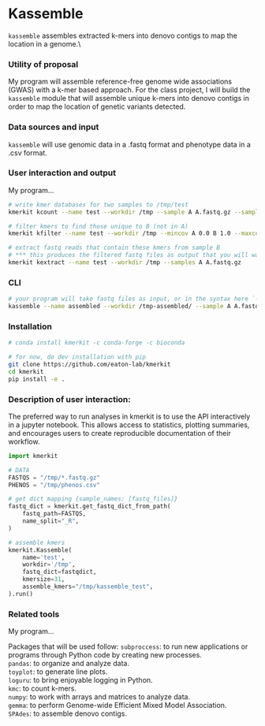 # Kassemble 

`kassemble` assembles extracted k-mers into denovo contigs to map the location in a genome.\ 

### Utility of proposal
My program will assemble reference-free genome wide associations (GWAS) with a k-mer based approach. For the class project, I will build the `kassemble` module that will assemble unique k-mers into denovo contigs in order to map the location of genetic variants detected. 

### Data sources and input
`kassemble` will use genomic data in a .fastq format and phenotype data in a .csv format. 


### User interaction and output 
My program...

```bash
# write kmer databases for two samples to /tmp/test
kmerkit kcount --name test --workdir /tmp --sample A A.fastq.gz --sample B B.fastq.gz

# filter kmers to find those unique to B (not in A)
kmerkit kfilter --name test --workdir /tmp --mincov A 0.0 B 1.0 --maxcov A 0.0 B 1.0

# extract fastq reads that contain these kmers from sample B
# *** this produces the filtered fastq files as output that you will want to use as input to your program 
kmerkit kextract --name test --workdir /tmp --samples A A.fastq.gz 
```
### CLI
```bash
# your program will take fastq files as input, or in the syntax here `--sample name fastqfile`
kassemble --name assembled --workdir /tmp-assembled/ --sample A A.fastq.gz
```

### Installation 
```bash
# conda install kmerkit -c conda-forge -c bioconda

# for now, do dev installation with pip
git clone https://github.com/eaton-lab/kmerkit
cd kmerkit
pip install -e .
``` 

### Description of user interaction:
The preferred way to run analyses in kmerkit is to use the API interactively in a jupyter notebook. This allows access to statistics, plotting summaries, and encourages users to create reproducible documentation of their workflow.

```python
import kmerkit  

# DATA
FASTQS = "/tmp/*.fastq.gz"
PHENOS = "/tmp/phenos.csv"

# get dict mapping {sample_names: [fastq_files]}
fastq_dict = kmerkit.get_fastq_dict_from_path(
    fastq_path=FASTQS, 
    name_split="_R",
)

# assemble kmers
kmerkit.Kassemble(
    name='test', 
    workdir='/tmp', 
    fastq_dict=fastqdict,
    kmersize=31,
    assemble_kmers="/tmp/kassemble_test",
).run()

```

### Related tools
My program...

Packages that will be used follow: 
`subproccess`: to run new applications or programs through Python code by creating new processes.\
`pandas`: to organize and analyze data.\
`toyplot`: to generate line plots.\
`loguru`: to bring enjoyable logging in Python.\
`kmc`: to count k-mers.\
`numpy`: to work with arrays and matrices to analyze data.\
`gemma`: to perform Genome-wide Efficient Mixed Model Association.\
`SPAdes`: to assemble denovo contigs. 
